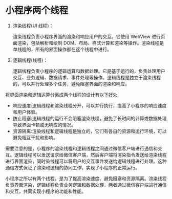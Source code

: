# 小程序两个线程

1. 渲染线程(UI 线程)：

   渲染线程负责小程序界面的渲染和响应用户的交互。它使用 WebView 进行页面渲染，包括解析和绘制 DOM、布局、样式计算和渲染等操作。渲染线程是单线程的，所有的界面操作都在这个线程中进行。

2. 逻辑线程(<word text="JavaScript"/>线程)：

   逻辑线程负责小程序的逻辑运算和数据处理。它是基于<word text="JavaScript"/>运行的，负责处理用户交互、业务逻辑、数据请求、事件处理等操作。逻辑线程是独立于渲染线程的，可以并行处理多个任务，避免阻塞界面的渲染和响应。

将界面渲染和逻辑运算分离成两个线程的设计有以下好处:

- 响应速度:逻辑线程和渲染线程分开，可以并行执行，提高了小程序的响应速度和用户体验。
- 防止阻塞:逻辑线程的运行不会阻塞渲染线程，避免了长时间的计算或数据处理导致界面卡顿或无响应的情况。
- 资源隔离:渲染线程和逻辑线程是独立的，它们有各自的资源和运行环境，可以避免相互干扰和影响。

需要注意的是，小程序的渲染线程和逻辑线程之间通过微信客户端进行通信和交互。逻辑线程可以发送请求给微信客户端，然后客户端将渲染指令发送给渲染线程进行界面渲染，同时染线程可以将用户的交互事件发送给逻辑线程进行处理。这种通信方式保证了渲染和逻辑的协同工作，实现了小程序的正常运行。

小程序之所以有两个线程，是为了提高渲染速度、避免阻塞和资源隔离。渲染线程负责界面渲染，逻辑线程负责业务逻辑和数据处理，两者通过微信客户端进行通信和交互，共同实现小程序的功能和性能。

